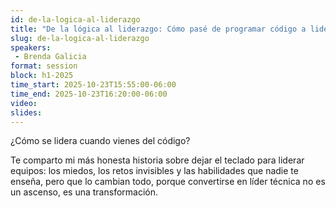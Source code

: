 ```yaml
---
id: de-la-logica-al-liderazgo
title: "De la lógica al liderazgo: Cómo pasé de programar código a liderar equipos"
slug: de-la-logica-al-liderazgo
speakers:
 - Brenda Galicia
format: session
block: h1-2025
time_start: 2025-10-23T15:55:00-06:00
time_end: 2025-10-23T16:20:00-06:00
video:
slides:
---
```


¿Cómo se lidera cuando vienes del código?

Te comparto mi más honesta historia sobre dejar el teclado para liderar equipos: los miedos, los retos invisibles y las habilidades que nadie te enseña, pero que lo cambian todo, porque convertirse en líder técnica no es un ascenso, es una transformación.